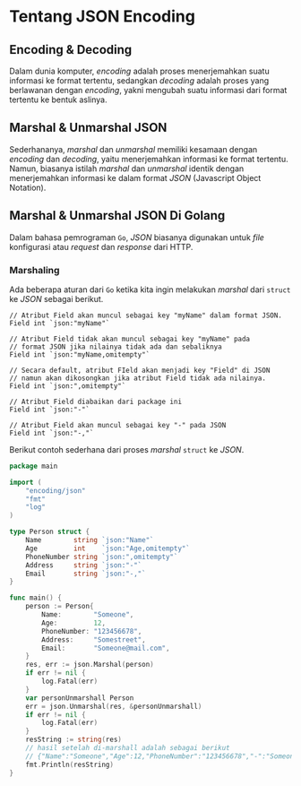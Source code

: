 # Tentang JSON Encoding

## Encoding & Decoding
Dalam dunia komputer, *encoding* adalah proses menerjemahkan suatu informasi ke format tertentu, sedangkan *decoding* adalah proses yang berlawanan dengan *encoding*, yakni mengubah suatu informasi dari format tertentu ke bentuk aslinya.

## Marshal & Unmarshal JSON
Sederhananya, *marshal* dan *unmarshal* memiliki kesamaan dengan *encoding* dan *decoding*, yaitu menerjemahkan informasi ke format tertentu. Namun, biasanya istilah *marshal* dan *unmarshal* identik dengan menerjemahkan informasi ke dalam format *JSON* (Javascript Object Notation).

## Marshal & Unmarshal JSON Di Golang
Dalam bahasa pemrograman `Go`, *JSON* biasanya digunakan untuk *file* konfigurasi atau *request* dan *response* dari HTTP.

### Marshaling
Ada beberapa aturan dari `Go` ketika kita ingin melakukan *marshal* dari `struct` ke *JSON* sebagai berikut.

```
// Atribut Field akan muncul sebagai key "myName" dalam format JSON.
Field int `json:"myName"`

// Atribut Field tidak akan muncul sebagai key "myName" pada
// format JSON jika nilainya tidak ada dan sebaliknya
Field int `json:"myName,omitempty"`

// Secara default, atribut FIeld akan menjadi key "Field" di JSON
// namun akan dikosongkan jika atribut Field tidak ada nilainya.
Field int `json:",omitempty"`

// Atribut Field diabaikan dari package ini
Field int `json:"-"`

// Atribut Field akan muncul sebagai key "-" pada JSON
Field int `json:"-,"`
```

Berikut contoh sederhana dari proses *marshal* `struct` ke *JSON*.

```Go
package main

import (
	"encoding/json"
	"fmt"
	"log"
)

type Person struct {
	Name        string `json:"Name"`
	Age         int    `json:"Age,omitempty"`
	PhoneNumber string `json:",omitempty"`
	Address     string `json:"-"`
	Email       string `json:"-,"`
}

func main() {
	person := Person{
		Name:        "Someone",
		Age:         12,
		PhoneNumber: "123456678",
		Address:     "Somestreet",
		Email:       "Someone@mail.com",
	}
	res, err := json.Marshal(person)
	if err != nil {
		log.Fatal(err)
	}
	var personUnmarshall Person
	err = json.Unmarshal(res, &personUnmarshall)
	if err != nil {
		log.Fatal(err)
	}
	resString := string(res)
	// hasil setelah di-marshall adalah sebagai berikut
	// {"Name":"Someone","Age":12,"PhoneNumber":"123456678","-":"Someone@mail.com"}
	fmt.Println(resString)
}
```